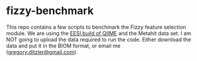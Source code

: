 fizzy-benchmark
===============

This repo contains a few scripts to benchmark the Fizzy feature selection module. We are using the [EESI build of QIIME](http://github.com/EESI/FizzyQIIME) and the Metahit data set. I am NOT going to upload the data required to run the code. Either download the data and put it in the BIOM format, or email me (gregory.ditzler@gmail.com).
